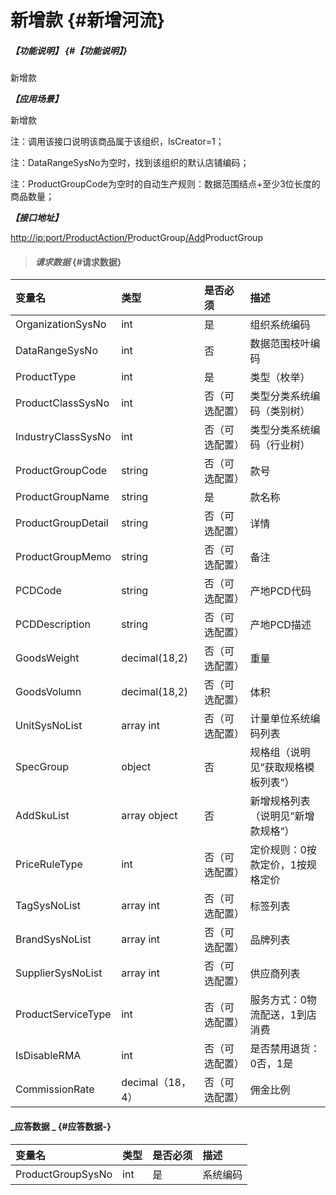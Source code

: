 # 新增款 {#新增河流}

##### _【功能说明】_ {#【功能说明】}

新增款

_**【应用场景】**_

新增款

注：调用该接口说明该商品属于该组织，IsCreator=1；

注：DataRangeSysNo为空时，找到该组织的默认店铺编码；

注：ProductGroupCode为空时的自动生产规则：数据范围结点+至少3位长度的商品数量；

_**【接口地址】**_

[http://ip:port/ProductAction/](http://ip:port/HMAction/River/AddRiver)[P](http://ip:port/HMAction/River/AddRiver)roductGroup[/Add](http://ip:port/HMAction/River/AddRiver)ProductGroup

> #### _请求数据_ {#请求数据}

| 变量名 | 类型 | 是否必须 | 描述 |
| :--- | :--- | :--- | :--- |
| OrganizationSysNo | int | 是 | 组织系统编码 |
| DataRangeSysNo | int | 否 | 数据范围枝叶编码 |
| ProductType | int | 是 | 类型（枚举） |
| ProductClassSysNo | int | 否（可选配置） | 类型分类系统编码（类别树） |
| IndustryClassSysNo | int | 否（可选配置） | 类型分类系统编码（行业树） |
| ProductGroupCode | string | 否（可选配置） | 款号 |
| ProductGroupName | string | 是 | 款名称 |
| ProductGroupDetail | string | 否（可选配置） | 详情 |
| ProductGroupMemo | string | 否（可选配置） | 备注 |
| PCDCode | string | 否（可选配置） | 产地PCD代码 |
| PCDDescription | string | 否（可选配置） | 产地PCD描述 |
| GoodsWeight | decimal\(18,2\) | 否（可选配置） | 重量 |
| GoodsVolumn | decimal\(18,2\) | 否（可选配置） | 体积 |
| UnitSysNoList | array int | 否（可选配置） | 计量单位系统编码列表 |
| SpecGroup | object | 否 | 规格组（说明见”获取规格模板列表“） |
| AddSkuList | array object | 否 | 新增规格列表（说明见”新增款规格“） |
| PriceRuleType | int | 否（可选配置） | 定价规则：0按款定价，1按规格定价 |
| TagSysNoList | array int | 否（可选配置） | 标签列表 |
| BrandSysNoList | array int | 否（可选配置） | 品牌列表 |
| SupplierSysNoList | array int | 否（可选配置） | 供应商列表 |
| ProductServiceType | int | 否（可选配置） | 服务方式：0物流配送，1到店消费 |
| IsDisableRMA | int | 否（可选配置） | 是否禁用退货：0否，1是 |
| CommissionRate | decimal（18，4） | 否（可选配置） | 佣金比例 |

#### _应答数据 _ {#应答数据-}

| 变量名 | 类型 | 是否必须 | 描述 |
| :--- | :--- | :--- | :--- |
| ProductGroupSysNo | int | 是 | 系统编码 |



